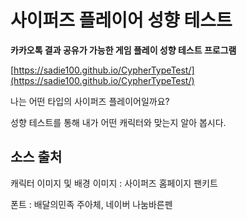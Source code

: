 # 사이퍼즈 플레이어 성향 테스트

**카카오톡 결과 공유가 가능한 게임 플레이 성향 테스트 프로그램**

[https://sadie100.github.io/CypherTypeTest/](https://sadie100.github.io/CypherTypeTest/)

나는 어떤 타입의 사이퍼즈 플레이어일까요?

성향 테스트를 통해 내가 어떤 캐릭터와 맞는지 알아 봅시다.


## 소스 출처

캐릭터 이미지 및 배경 이미지 : 사이퍼즈 홈페이지 팬키트

폰트 : 배달의민족 주아체, 네이버 나눔바른펜

